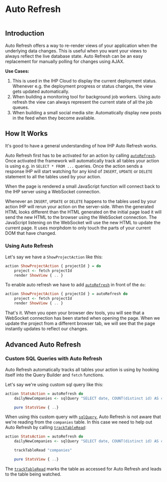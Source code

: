 # Auto Refresh

```toc

```

## Introduction

Auto Refresh offers a way to re-render views of your application when the underlying data changes. This is useful when you want your views to always reflect the live database state. Auto Refresh can be an easy replacement for manually polling for changes using AJAX.

**Use Cases:**

1. This is used in the IHP Cloud to display the current deployment status. Whenever e.g. the deployment progress or status changes, the view gets updated automatically.
2. When building a monitoring tool for background job workers. Using auto refresh the view can always represent the current state of all the job queues.
3. When building a small social media site: Automatically display new posts in the feed when they become available.

## How It Works

It's good to have a general understanding of how IHP Auto Refresh works.

Auto Refresh first has to be activated for an action by calling [`autoRefresh`](https://ihp.digitallyinduced.com/api-docs/IHP-AutoRefresh.html#v:autoRefresh). Once activated the framework will automatically track all tables your action is using e.g. in `SELECT * FROM ...` queries. Once the action sends a response IHP will start watching for any kind of `INSERT`, `UPDATE` or `DELETE` statement to all the tables used by your action.

When the page is rendered a small JavaScript function will connect back to the IHP server using a WebSocket connection.

Whenever an `INSERT`, `UPDATE` or `DELETE` happens to the tables used by your action IHP will rerun your action on the server-side. When the generated HTML looks different than the HTML generated on the initial page load it will send the new HTML to the browser using the WebSocket connection. The JavaScript listening on the WebSocket will use the new HTML to update the current page. It uses morphdom to only touch the parts of your current DOM that have changed.


### Using Auto Refresh

Let's say we have a `ShowProjectAction` like this:

```haskell
action ShowProjectAction { projectId } = do
    project <- fetch projectId
    render ShowView { .. }
```

To enable auto refresh we have to add [`autoRefresh`](https://ihp.digitallyinduced.com/api-docs/IHP-AutoRefresh.html#v:autoRefresh) in front of the `do`:

```haskell
action ShowProjectAction { projectId } = autoRefresh do
    project <- fetch projectId
    render ShowView { .. }
```

That's it. When you open your browser dev tools, you will see that a WebSocket connection has been started when opening the page. When we update the project from a different browser tab, we will see that the page instantly updates to reflect our changes.

## Advanced Auto Refresh

### Custom SQL Queries with Auto Refresh

Auto Refresh automatically tracks all tables your action is using by hooking itself into the Query Builder and `fetch` functions.

Let's say we're using custom sql query like this:

```haskell
action StatsAction = autoRefresh do
    dailyNewCompanies <- sqlQuery "SELECT date, COUNT(distinct id) AS count FROM (SELECT date_trunc('day', companies.created_at) AS date, id FROM companies) AS companies_with_date GROUP BY date" ()

    pure StatsView { ..}
```

When using this custom query with [`sqlQuery`](https://ihp.digitallyinduced.com/api-docs/IHP-ModelSupport.html#v:sqlQuery), Auto Refresh is not aware that we're reading from the `companies` table. In this case we need to help out Auto Refresh by calling [`trackTableRead`](https://ihp.digitallyinduced.com/api-docs/IHP-ModelSupport.html#v:trackTableRead):


```haskell
action StatsAction = autoRefresh do
    dailyNewCompanies <- sqlQuery "SELECT date, COUNT(distinct id) AS count FROM (SELECT date_trunc('day', companies.created_at) AS date, id FROM companies) AS companies_with_date GROUP BY date" ()

    trackTableRead "companies"

    pure StatsView { ..}
```

The [`trackTableRead`](https://ihp.digitallyinduced.com/api-docs/IHP-ModelSupport.html#v:trackTableRead) marks the table as accessed for Auto Refresh and leads to the table being watched.
